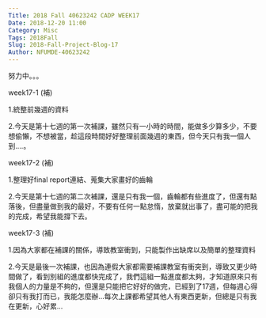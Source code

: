 ```yaml
---
Title: 2018 Fall 40623242 CADP WEEK17
Date: 2018-12-20 11:00
Category: Misc
Tags: 2018Fall
Slug: 2018-Fall-Project-Blog-17
Author: NFUMDE-40623242
---
```


努力中。。。

<!-- PELICAN_END_SUMMARY -->

week17-1 (補)

1.統整前幾週的資料

2.今天是第十七週的第一次補課，雖然只有一小時的時間，能做多少算多少，不要想偷懶，不想被當，趁這段時間好好整理前面幾週的東西，但今天只有我一個人到....。

week17-2 (補)

1.整理好final report連結、蒐集大家畫好的齒輪

2.今天是第十七週的第二次補課，還是只有我一個，齒輪都有些進度了，但還有點落後，但盡量做到我的最好，不要有任何一點怠惰，放棄就出事了，盡可能的把我的完成，希望我能撐下去。

week17-3 (補)

1.因為大家都在補課的關係，導致教室衝到，只能製作出缺席以及簡單的整理資料

2.今天是最後一次補課，也因為連假大家都需要補課教室有衝突到，導致又更少時間做了，看到別組的進度都快完成了，我們這組一點進度都太夠，才知道原來只有我個人的力量是不夠的，但還是只能把它好好的做完，已經到了17週，但每週心得卻只有我打而已，我能怎麼辦...每次上課都希望其他人有東西更新，但總是只有我在更新，心好累...

